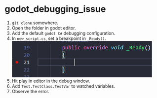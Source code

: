 # godot_debugging_issue

1. `git clone` somewhere.
2. Open the folder in godot editor.
3. Add the default `godot C#` debugging configuration.
4. In `new_script.cs`, set a breakpoint in `_Ready()`.
![1](1.png)
5. Hit play in editor in the debug window.
6. Add `Test.TestClass.TestVar` to watched variables.
7. Observe the error.
